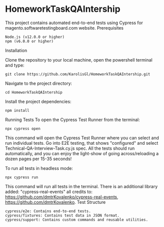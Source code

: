 # HomeworkTaskQAIntership
This project contains automated end-to-end tests using Cypress for magento.softwaretestingboard.com website.
Prerequisites

    Node.js (v12.0.0 or higher)
    npm (v6.0.0 or higher)

Installation

  Clone the repository to your local machine, open the powershell terminal and type:

    git clone https://github.com/KarolisGl/HomeworkTaskQAIntership.git

Navigate to the project directory:

    cd HomeworkTaskQAIntership

Install the project dependencies:

    npm install

Running Tests
To open the Cypress Test Runner from the terminal:

    npx cypress open

This command will open the Cypress Test Runner where you can select and run individual tests.
Go into E2E testing, that shows "configured" and select Technical-QA-Interview-Task.cy.js spec. All the tests should run automatically, and you can enjoy the light-show of going across/reloading a dozen pages per 15-35 seconds!

To run all tests in headless mode:

    npx cypress run

This command will run all tests in the terminal.
There is an additional library added: "cypress-real-events" all credits to: https://github.com/dmtrKovalenko/cypress-real-events, https://github.com/dmtrKovalenko.
Test Structure

    cypress/e2e: Contains end-to-end tests.
    cypress/fixtures: Contains test data in JSON format.
    cypress/support: Contains custom commands and reusable utilities.
